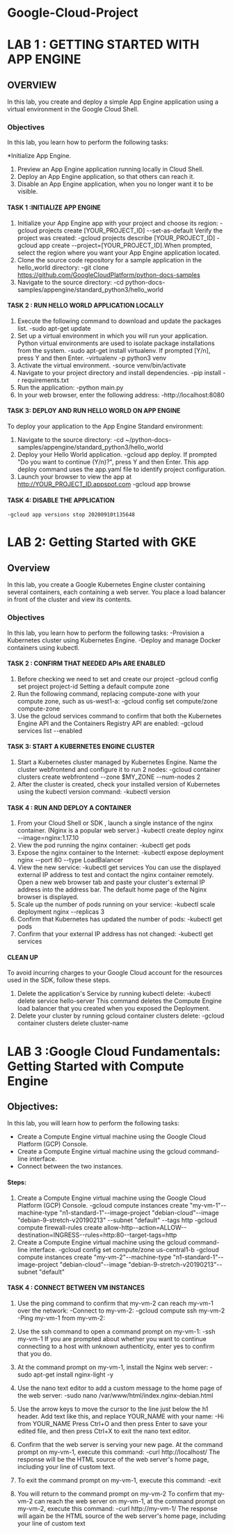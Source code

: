 # Google-Cloud-Project
# LAB 1 : GETTING STARTED WITH APP ENGINE

## OVERVIEW
In this lab, you create and deploy a simple App Engine application using a virtual environment in the Google Cloud Shell.

### Objectives
In this lab, you learn how to perform the following tasks:

*Initialize App Engine.
1. Preview an App Engine application running locally in Cloud Shell.
2. Deploy an App Engine application, so that others can reach it.
3. Disable an App Engine application, when you no longer want it to be visible.

#### TASK 1 :INITIALIZE APP ENGINE
1. Initialize your App Engine app with your project and choose its region:
    -gcloud projects create [YOUR_PROJECT_ID] --set-as-default
Verify the project was created:
    -gcloud projects describe [YOUR_PROJECT_ID]
    -gcloud app create --project=[YOUR_PROJECT_ID].When prompted, select the region where you want your App Engine application located.
2. Clone the source code repository for a sample application in the hello_world directory:
    -git clone https://github.com/GoogleCloudPlatform/python-docs-samples
3. Navigate to the source directory:
    -cd python-docs-samples/appengine/standard_python3/hello_world

#### TASK 2 : RUN HELLO WORLD APPLICATION LOCALLY
1. Execute the following command to download and update the packages list.
    -sudo apt-get update
2. Set up a virtual environment in which you will run your application. Python virtual environments are used to isolate package installations from the system.
    -sudo apt-get install virtualenv. If prompted [Y/n], press Y and then Enter.
    -virtualenv -p python3 venv
3. Activate the virtual environment.
    -source venv/bin/activate
4. Navigate to your project directory and install dependencies.
    -pip install  -r requirements.txt
5. Run the application:
    -python main.py
6. In your web browser, enter the following address:
    -http://localhost:8080

#### TASK 3: DEPLOY AND RUN HELLO WORLD ON APP ENGINE
To deploy your application to the App Engine Standard environment:
1. Navigate to the source directory:
    -cd ~/python-docs-samples/appengine/standard_python3/hello_world
2. Deploy your Hello World application.
    -gcloud app deploy. If prompted "Do you want to continue (Y/n)?", press Y and then Enter.
  This app deploy command uses the app.yaml file to identify project configuration.
3. Launch your browser to view the app at http://YOUR_PROJECT_ID.appspot.com
    -gcloud app browse

#### TASK 4: DISABLE THE APPLICATION
    -gcloud app versions stop 20200910t135648


# LAB 2: Getting Started with GKE
## Overview
In this lab, you create a Google Kubernetes Engine cluster containing several containers, each containing a web server. You place a load balancer in front of the cluster and view its contents.
### Objectives
In this lab, you learn how to perform the following tasks:
-Provision a Kubernetes cluster using Kubernetes Engine.
-Deploy and manage Docker containers using kubectl.

#### TASK 2 : CONFIRM THAT NEEDED APIs ARE ENABLED
1. Before checking we need to set and create our project
    -gcloud config set project project-id
    Setting a default compute zone
2. Run the following command, replacing compute-zone with your compute zone, such as us-west1-a:
    -gcloud config set compute/zone compute-zone
3. Use the gcloud services command to confirm that both the Kubernetes Engine API and the Containers Registry API are enabled:
    -gcloud services list --enabled

#### TASK 3: START A KUBERNETES ENGINE CLUSTER
1. Start a Kubernetes cluster managed by Kubernetes Engine. Name the cluster webfrontend and configure it to run 2 nodes:
    -gcloud container clusters create webfrontend --zone $MY_ZONE --num-nodes 2
2. After the cluster is created, check your installed version of Kubernetes using the kubectl version command:
    -kubectl version

#### TASK 4 : RUN AND DEPLOY A CONTAINER
1. From your Cloud Shell or SDK , launch a single instance of the nginx container. (Nginx is a popular web server.)
    -kubectl create deploy nginx --image=nginx:1.17.10
2. View the pod running the nginx container:
    -kubectl get pods
3. Expose the nginx container to the Internet:
    -kubectl expose deployment nginx --port 80 --type LoadBalancer
4. View the new service:
    -kubectl get services
    You can use the displayed external IP address to test and contact the nginx container remotely. Open a new web browser tab and paste your cluster's external IP address into the address bar. The default home page of the Nginx browser is displayed.
5. Scale up the number of pods running on your service:
    -kubectl scale deployment nginx --replicas 3
6. Confirm that Kubernetes has updated the number of pods:
    -kubectl get pods
7. Confirm that your external IP address has not changed:
    -kubectl get services

#### CLEAN UP
To avoid incurring charges to your Google Cloud account for the resources used in the SDK, follow these steps.
1. Delete the application's Service by running kubectl delete:
    -kubectl delete service hello-server
    This command deletes the Compute Engine load balancer that you created when you exposed the Deployment.
2. Delete your cluster by running gcloud container clusters delete:
    -gcloud container clusters delete cluster-name



# LAB 3 :Google Cloud Fundamentals: Getting Started with Compute Engine
## Objectives:
In this lab, you will learn how to perform the following tasks:
* Create a Compute Engine virtual machine using the Google Cloud Platform (GCP) Console.
* Create a Compute Engine virtual machine using the gcloud command-line interface.
* Connect between the two instances.

#### Steps:
1. Create a Compute Engine virtual machine using the Google Cloud Platform (GCP) Console.
    -gcloud compute instances create "my-vm-1"--machine-type "n1-standard-1"--image-project "debian-cloud"--image "debian-9-stretch-v20190213"
--subnet "default" --tags http
    -gcloud compute firewall-rules create allow-http--action=ALLOW--destination=INGRESS--rules=http:80--target-tags=http
2. Create a Compute Engine virtual machine using the gcloud command-line interface.
    -gcloud config set compute/zone us-central1-b
    -gcloud compute instances create "my-vm-2"--machine-type "n1-standard-1"--image-project "debian-cloud"--image "debian-9-stretch-v20190213"--subnet "default"

#### TASK 4 : CONNECT BETWEEN VM INSTANCES

1. Use the ping command to confirm that my-vm-2 can reach my-vm-1 over the network:
  -Connect to my-vm-2:
    -gcloud compute ssh my-vm-2
  -Ping my-vm-1 from my-vm-2:
2. Use the ssh command to open a command prompt on my-vm-1:
    -ssh my-vm-1
  If you are prompted about whether you want to continue connecting to a host with unknown authenticity, enter yes to confirm that you do.
3. At the command prompt on my-vm-1, install the Nginx web server:
    -sudo apt-get install nginx-light -y
4. Use the nano text editor to add a custom message to the home page of the web server:
    -sudo nano /var/www/html/index.nginx-debian.html
5. Use the arrow keys to move the cursor to the line just below the h1 header. Add text like this, and replace YOUR_NAME with your name:
    -Hi from YOUR_NAME
  Press Ctrl+O and then press Enter to save your edited file, and then press Ctrl+X to exit the nano text editor.

6. Confirm that the web server is serving your new page. At the command prompt on my-vm-1, execute this command:
    -curl http://localhost/
  The response will be the HTML source of the web server's home page, including your line of custom text.
7. To exit the command prompt on my-vm-1, execute this command:
    -exit
8. You will return to the command prompt on my-vm-2
  To confirm that my-vm-2 can reach the web server on my-vm-1, at the command prompt on my-vm-2, execute this command:
    -curl http://my-vm-1/
    The response will again be the HTML source of the web server's home page, including your line of custom text
